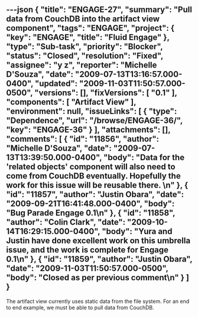 ---json
{
  "title": "ENGAGE-27",
  "summary": "Pull data from CouchDB into the artifact view component",
  "tags": "ENGAGE",
  "project": {
    "key": "ENGAGE",
    "title": "Fluid Engage"
  },
  "type": "Sub-task",
  "priority": "Blocker",
  "status": "Closed",
  "resolution": "Fixed",
  "assignee": "y z",
  "reporter": "Michelle D'Souza",
  "date": "2009-07-13T13:16:57.000-0400",
  "updated": "2009-11-03T11:50:57.000-0500",
  "versions": [],
  "fixVersions": [
    "0.1"
  ],
  "components": [
    "Artifact View"
  ],
  "environment": null,
  "issueLinks": [
    {
      "type": "Dependence",
      "url": "/browse/ENGAGE-36/",
      "key": "ENGAGE-36"
    }
  ],
  "attachments": [],
  "comments": [
    {
      "id": "11856",
      "author": "Michelle D'Souza",
      "date": "2009-07-13T13:39:50.000-0400",
      "body": "Data for the 'related objects' component will also need to come from CouchDB eventually. Hopefully the work for this issue will be reusable there.&#x20;\n"
    },
    {
      "id": "11857",
      "author": "Justin Obara",
      "date": "2009-09-21T16:41:48.000-0400",
      "body": "Bug Parade Engage 0.1\n"
    },
    {
      "id": "11858",
      "author": "Colin Clark",
      "date": "2009-10-14T16:29:15.000-0400",
      "body": "Yura and Justin have done excellent work on this umbrella issue, and the work is complete for Engage 0.1\n"
    },
    {
      "id": "11859",
      "author": "Justin Obara",
      "date": "2009-11-03T11:50:57.000-0500",
      "body": "Closed as per previous comment\n"
    }
  ]
}
---
The artifact view currently uses static data from the file system. For an end to end example, we must be able to pull data from CouchDB.&#x20;

        